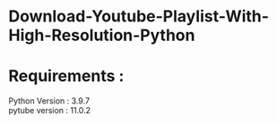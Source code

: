# Download-Youtube-Playlist-With-High-Resolution-Python

# Requirements :

Python Version : 3.9.7 <br/>
pytube version : 11.0.2
